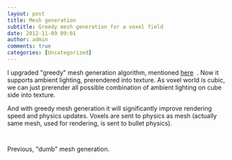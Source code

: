 ```yaml
---
layout: post
title: Mesh generation
subtitle: Greedy mesh generation for a voxel field
date: 2012-11-09 09:01
author: admin
comments: true
categories: [Uncategorized]
---
```

I upgraded "greedy" mesh generation algorithm, mentioned <a href="http://glow3d.com/blog/2012/08/20/geometry-optimization/">here</a>  . Now it supports ambient lighting, prerendered into texture. As voxel world is cubic, we can just prerender all possible combination of ambient lighting on cube side into texture.

And with greedy mesh generation it will significantly improve rendering speed and physics updates. Voxels are sent to physics as mesh (actually same mesh, used for rendering, is sent to bullet physics).

<a href="/blog/images/uploads/2012/11/screen_greedy_ambient_grid.jpg"><img class="image featured" title="screen_greedy_ambient_grid" src="/blog/images/uploads/2012/11/screen_greedy_ambient_grid.jpg" alt="" /></a>

<a href="/blog/images/uploads/2012/11/screen_greedy_ambient_grid.jpg"><img class="image featured" title="screen_greedy_ambient_grid" src="/blog/images/uploads/2012/11/screen_greedy_ambient.jpg" alt=""  /></a>

Previous, "dumb" mesh generation.
<a href="/blog/images/uploads/2012/11/screen_greedy_ambient_grid.jpg"><img class="image featured" title="screen_greedy_ambient_grid" src="/blog/images/uploads/2012/11/screen_grid.jpg" alt="" /></a>
